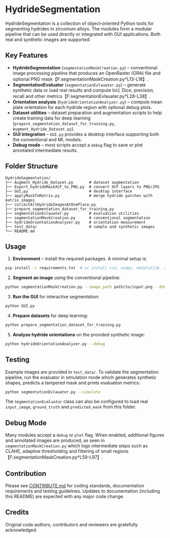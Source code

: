 # HydrideSegmentation

HydrideSegmentation is a collection of object‑oriented Python tools for segmenting
hydrides in zirconium alloys.  The modules form a modular pipeline that can be
used directly or integrated with GUI applications.  Both real and synthetic
images are supported.

## Key Features

- **HydrideSegmentation** (`segmentationMaskCreation.py`) – conventional image
  processing pipeline that produces an OpenRaster (ORA) file and optional PNG
  mask【F:segmentationMaskCreation.py†L13-L18】.
- **SegmentationEvaluator** (`segmentationEvlauater.py`) – generate synthetic
  data or load real results and compute IoU, Dice, precision, recall and other
  metrics【F:segmentationEvlauater.py†L28-L38】.
- **Orientation analysis** (`hydrideOrientationAnalyzer.py`) – compute mean
  plate orientation for each hydride region with optional debug plots.
- **Dataset utilities** – dataset preparation and augmentation scripts to help
  create training data for deep learning (`prepare_segmentation_dataset_for_training.py`,
  `Augment_Hydride_Dataset.py`).
- **GUI integration** – `GUI.py` provides a desktop interface supporting both the
  conventional and ML models.
- **Debug mode** – most scripts accept a `debug` flag to save or plot annotated
  intermediate results.

## Folder Structure

```
HydrideSegmentation/
├── Augment_Hydride_Dataset.py       # dataset augmentation
├── Export_hydrideMaskXCF_to_PNG.py  # convert XCF layers to PNG/JPG
├── GUI.py                           # desktop interface
├── applyMaskToMatrix.py             # merge hydride patches with matrix images
├── collectAllHydrideImagesAtOnePlace.py
├── prepare_segmentation_dataset_for_training.py
├── segmentationEvlauater.py         # evaluation utilities
├── segmentationMaskCreation.py      # conventional segmentation
├── hydrideOrientationAnalyzer.py    # orientation measurement
├── test_data/                       # sample and synthetic images
└── README.md
```

## Usage

1. **Environment** – install the required packages.  A minimal setup is:

```bash
pip install -r requirements.txt  # or install cv2, numpy, matplotlib, scikit-learn, albumentations, etc.
```

2. **Segment an image** using the conventional pipeline:

```bash
python segmentationMaskCreation.py --image_path path/to/input.png --debug
```

3. **Run the GUI** for interactive segmentation:

```bash
python GUI.py
```

4. **Prepare datasets** for deep learning:

```bash
python prepare_segmentation_dataset_for_training.py
```

5. **Analyse hydride orientations** on the provided synthetic image:

```bash
python hydrideOrientationAnalyzer.py --debug
```

## Testing

Example images are provided in `test_data/`.  To validate the segmentation
pipeline, run the evaluator in simulation mode which generates synthetic
shapes, predicts a tampered mask and prints evaluation metrics:

```bash
python segmentationEvlauater.py --simulate
```

The `SegmentationEvaluator` class can also be configured to load real
`input_image`, `ground_truth` and `predicted_mask` from this folder.

## Debug Mode

Many modules accept a `debug` or `plot` flag.  When enabled, additional figures
and annotated images are produced, as seen in `segmentationMaskCreation.py`
which logs intermediate steps such as CLAHE, adaptive thresholding and filtering
of small regions【F:segmentationMaskCreation.py†L59-L97】.

## Contribution

Please see [CONTRIBUTE.md](CONTRIBUTE.md) for coding standards, documentation
requirements and testing guidelines.  Updates to documentation (including this
README) are expected with any major code change.

## Credits

Original code authors, contributors and reviewers are gratefully acknowledged.
